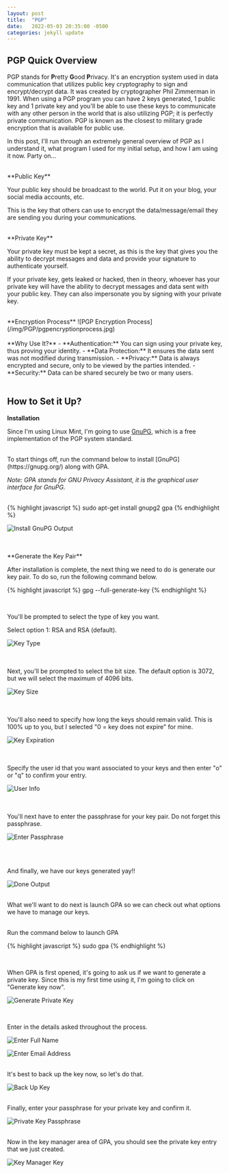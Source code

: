 ```yaml
---
layout: post
title:  "PGP"
date:   2022-05-03 20:35:00 -0500
categories: jekyll update
---
```


## PGP Quick Overview

PGP stands for **P**retty **G**ood **P**rivacy.
It's an encryption system used in data communication that utilizes public key cryptography to sign and encrypt/decrypt data. It was created by cryptographer Phil Zimmerman in 1991. When using a PGP program you can have 2 keys generated, 1 public key and 1 private key and you'll be able to use these keys to communicate with any other person in the world that is also utilizing PGP; it is perfectly private communication. PGP is known as the closest to military grade encryption that is available for public use.

In this post, I'll run through an extremely general overview of PGP as I understand it, what program I used for my initial setup, and how I am using it now. Party on...

<br/>
**Public Key**

Your public key should be broadcast to the world. Put it on your blog, your social media accounts, etc.

This is the key that others can use to encrypt the data/message/email they are sending you during your communications.

<br/>
**Private Key**

Your private key must be kept a secret, as this is the key that gives you the ability to decrypt messages and data and provide your signature to authenticate yourself.

If your private key, gets leaked or hacked, then in theory, whoever has your private key will have the ability to decrypt messages and data sent with your public key. They can also impersonate you by signing with your private key.

<br/>
**Encryption Process**
![PGP Encryption Process](/img/PGP/pgpencryptionprocess.jpg)

<br/>
<br/>
**Why Use It?**
- **Authentication:** You can sign using your private key, thus proving your identity.
- **Data Protection:** It ensures the data sent was not modified during transmission.
- **Privacy:** Data is always encrypted and secure, only to be viewed by the parties intended.
- **Security:** Data can be shared securely be two or many users.

<br/>
<br/>

## How to Set it Up?

**Installation**

Since I'm using Linux Mint, I'm going to use [GnuPG](https://gnupg.org/), which is a free implementation of the PGP system standard.

<br/>
To start things off, run the command below to install [GnuPG](https://gnupg.org/) along with GPA.

*Note: GPA stands for GNU Privacy Assistant, it is the graphical user interface for GnuPG.*

<br/>
{% highlight javascript %}
  sudo apt-get install gnupg2 gpa
{% endhighlight %}

![Install GnuPG Output](/img/PGP/installgnupgoutput.jpg)

<br/>
<br/>
**Generate the Key Pair**

After installation is complete, the next thing we need to do is generate our key pair. To do so, run the following command below.

{% highlight javascript %}
  gpg --full-generate-key
{% endhighlight %}

<br/>

You'll be prompted to select the type of key you want.

Select option 1: RSA and RSA (default).

![Key Type](/img/PGP/generatekeyscommandandselection.jpg)

<br/>
<br/>
Next, you'll be prompted to select the bit size. The default option is 3072, but we will select the maximum of 4096 bits.

![Key Size](/img/PGP/keysize.jpg)

<br/>
<br/>
You'll also need to specify how long the keys should remain valid. This is 100% up to you, but I selected "0 = key does not expire" for mine.

![Key Expiration](/img/PGP/keyexpire.jpg)

<br/>
<br/>
Specify the user id that you want associated to your keys and then enter "o" or "q" to confirm your entry.

![User Info](/img/PGP/userinfo.jpg)

<br/>
<br/>
You'll next have to enter the passphrase for your key pair. Do not forget this passphrase.

![Enter Passphrase](/img/PGP/enterpassphrase.jpg)

<br/>
<br/>

And finally, we have our keys generated yay!!

![Done Output](/img/PGP/doneoutput.jpg)
<br/>
<br/>

What we'll want to do next is launch GPA so we can check out what options we have to manage our keys.

<br/>
Run the command below to launch GPA

{% highlight javascript %}
  sudo gpa
{% endhighlight %}

<br/>

When GPA is first opened, it's going to ask us if we want to generate a private key. Since this is my first time using it, I'm going to click on "Generate key now".

![Generate Private Key](/img/PGP/generateprivatekey.jpg)

<br/>

Enter in the details asked throughout the process.

![Enter Full Name](/img/PGP/enterfullname.jpg)


![Enter Email Address](/img/PGP/enteremailaddress.jpg)

<br/>
It's best to back up the key now, so let's do that.

![Back Up Key](/img/PGP/takebackupofkey.jpg)

<br/>
Finally, enter your passphrase for your private key and confirm it.

![Private Key Passphrase](/img/PGP/enterpassphraseprivatekey.jpg)

<br/>
Now in the key manager area of GPA, you should see the private key entry that we just created.

![Key Manager Key](/img/PGP/keymanagerkey.jpg)
